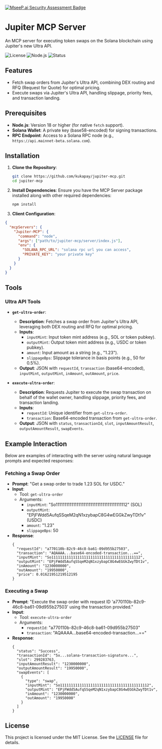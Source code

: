 [![MseeP.ai Security Assessment Badge](https://mseep.net/pr/kukapay-jupiter-mcp-badge.png)](https://mseep.ai/app/kukapay-jupiter-mcp)

# Jupiter MCP Server

An MCP server for executing token swaps on the Solana blockchain using Jupiter's new Ultra API. 

![License](https://img.shields.io/badge/license-MIT-blue.svg)
![Node.js](https://img.shields.io/badge/Node.js-18.x-green.svg)
![Status](https://img.shields.io/badge/status-active-brightgreen.svg)

## Features

- Fetch swap orders from Jupiter's Ultra API, combining DEX routing and RFQ (Request for Quote) for optimal pricing.
- Execute swaps via Jupiter's Ultra API, handling slippage, priority fees, and transaction landing.


## Prerequisites

- **Node.js**: Version 18 or higher (for native `fetch` support).
- **Solana Wallet**: A private key (base58-encoded) for signing transactions.
- **RPC Endpoint**: Access to a Solana RPC node (e.g., `https://api.mainnet-beta.solana.com`).

## Installation

1. **Clone the Repository**:
   ```bash
   git clone https://github.com/kukapay/jupiter-mcp.git
   cd jupiter-mcp
   ```

2. **Install Dependencies**:
   Ensure you have the MCP Server package installed along with other required dependencies:
   ```bash
   npm install
   ```

3. **Client Configuration**:

```json
{
  "mcpServers": {
    "Jupiter-MCP": {
      "command": "node",
      "args": ["path/to/jupiter-mcp/server/index.js"],
      "env": {
        "SOLANA_RPC_URL": "solana rpc url you can access",
        "PRIVATE_KEY": "your private key"
      }
    }
  }
}
```

## Tools

### Ultra API Tools
- **`get-ultra-order`**:
  - **Description**: Fetches a swap order from Jupiter's Ultra API, leveraging both DEX routing and RFQ for optimal pricing.
  - **Inputs**: 
    - `inputMint`: Input token mint address (e.g., SOL or token pubkey).
    - `outputMint`: Output token mint address (e.g., USDC or token pubkey).
    - `amount`: Input amount as a string (e.g., "1.23").
    - `slippageBps`: Slippage tolerance in basis points (e.g., 50 for 0.5%). 
  - **Output**: JSON with `requestId`, `transaction` (base64-encoded), `inputMint`, `outputMint`, `inAmount`, `outAmount`, `price`.

- **`execute-ultra-order`**:
  - **Description**: Requests Jupiter to execute the swap transaction on behalf of the wallet owner, handling slippage, priority fees, and transaction landing.
  - **Inputs**: 
    - `requestId`: Unique identifier from `get-ultra-order`.
    - `transaction`: Base64-encoded transaction from `get-ultra-order`.
  - **Output**: JSON with `status`, `transactionId`, `slot`, `inputAmountResult`, `outputAmountResult`, `swapEvents`.

## Example Interaction

Below are examples of interacting with the server using natural language prompts and expected responses:

### Fetching a Swap Order
- **Prompt**: "Get a swap order to trade 1.23 SOL for USDC."
- **Input**: 
  - Tool: `get-ultra-order`
  - Arguments: 
    - `inputMint`: "So11111111111111111111111111111111111111112" (SOL)
    - `outputMint`: "EPjFWdd5AufqSSqeM2qN1xzybapC8G4wEGGkZwyTDt1v" (USDC)
    - `amount`: "1.23"
    - `slippageBps`: 50
- **Response**:
  ```
  {
    "requestId": "a770110b-82c9-46c8-ba61-09d955b27503",
    "transaction": "AQAAAA...base64-encoded-transaction...==",
    "inputMint": "So11111111111111111111111111111111111111112",
    "outputMint": "EPjFWdd5AufqSSqeM2qN1xzybapC8G4wEGGkZwyTDt1v",
    "inAmount": "1230000000",
    "outAmount": "19950000",
    "price": 0.01621951219512195
  }
  ```

### Executing a Swap
- **Prompt**: "Execute the swap order with request ID 'a770110b-82c9-46c8-ba61-09d955b27503' using the transaction provided."
- **Input**: 
  - Tool: `execute-ultra-order`
  - Arguments: 
    - `requestId`: "a770110b-82c9-46c8-ba61-09d955b27503"
    - `transaction`: "AQAAAA...base64-encoded-transaction...=="
- **Response**:
  ```
  {
    "status": "Success",
    "transactionId": "5x...solana-transaction-signature...",
    "slot": 299283763,
    "inputAmountResult": "1230000000",
    "outputAmountResult": "19950000",
    "swapEvents": [
      {
        "type": "swap",
        "inputMint": "So11111111111111111111111111111111111111112",
        "outputMint": "EPjFWdd5AufqSSqeM2qN1xzybapC8G4wEGGkZwyTDt1v",
        "inAmount": "1230000000",
        "outAmount": "19950000"
      }
    ]
  }
  ```


## License

This project is licensed under the MIT License. See the [LICENSE](LICENSE) file for details.


